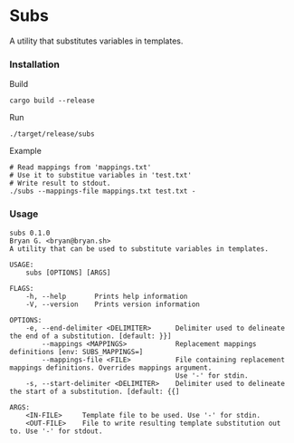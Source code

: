 # Subs

A utility that substitutes variables in templates.

### Installation

Build

    cargo build --release

Run

    ./target/release/subs

Example

    # Read mappings from 'mappings.txt'
    # Use it to substitue variables in 'test.txt'
    # Write result to stdout.
    ./subs --mappings-file mappings.txt test.txt -

### Usage

```
subs 0.1.0
Bryan G. <bryan@bryan.sh>
A utility that can be used to substitute variables in templates.

USAGE:
    subs [OPTIONS] [ARGS]

FLAGS:
    -h, --help       Prints help information
    -V, --version    Prints version information

OPTIONS:
    -e, --end-delimiter <DELIMITER>      Delimiter used to delineate the end of a substitution. [default: }}]
        --mappings <MAPPINGS>            Replacement mappings definitions [env: SUBS_MAPPINGS=]
        --mappings-file <FILE>           File containing replacement mappings definitions. Overrides mappings argument.
                                         Use '-' for stdin.
    -s, --start-delimiter <DELIMITER>    Delimiter used to delineate the start of a substitution. [default: {{]

ARGS:
    <IN-FILE>     Template file to be used. Use '-' for stdin.
    <OUT-FILE>    File to write resulting template substitution out to. Use '-' for stdout.
```
